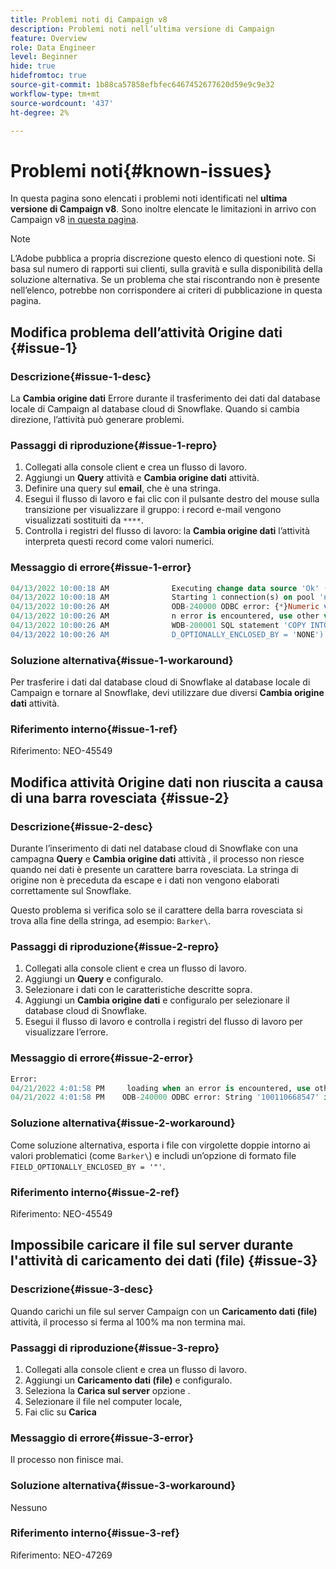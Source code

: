 ```yaml
---
title: Problemi noti di Campaign v8
description: Problemi noti nell’ultima versione di Campaign
feature: Overview
role: Data Engineer
level: Beginner
hide: true
hidefromtoc: true
source-git-commit: 1b88ca57858efbfec6467452677620d59e9c9e32
workflow-type: tm+mt
source-wordcount: '437'
ht-degree: 2%

---
```


# Problemi noti{#known-issues}

In questa pagina sono elencati i problemi noti identificati nel **ultima versione di Campaign v8**. Sono inoltre elencate le limitazioni in arrivo con Campaign v8 [in questa pagina](known-limitations.md).


>[!NOTE]
>
>L’Adobe pubblica a propria discrezione questo elenco di questioni note. Si basa sul numero di rapporti sui clienti, sulla gravità e sulla disponibilità della soluzione alternativa. Se un problema che stai riscontrando non è presente nell’elenco, potrebbe non corrispondere ai criteri di pubblicazione in questa pagina.

## Modifica problema dell’attività Origine dati {#issue-1}

### Descrizione{#issue-1-desc}

La **Cambia origine dati** Errore durante il trasferimento dei dati dal database locale di Campaign al database cloud di Snowflake. Quando si cambia direzione, l’attività può generare problemi.

### Passaggi di riproduzione{#issue-1-repro}

1. Collegati alla console client e crea un flusso di lavoro.
1. Aggiungi un **Query** attività e **Cambia origine dati** attività.
1. Definire una query sul **email**, che è una stringa.
1. Esegui il flusso di lavoro e fai clic con il pulsante destro del mouse sulla transizione per visualizzare il gruppo: i record e-mail vengono visualizzati sostituiti da `****`.
1. Controlla i registri del flusso di lavoro: la **Cambia origine dati** l’attività interpreta questi record come valori numerici.

### Messaggio di errore{#issue-1-error}

```sql
04/13/2022 10:00:18 AM              Executing change data source 'Ok' (step 'Change Data Source')
04/13/2022 10:00:18 AM              Starting 1 connection(s) on pool 'nms:extAccount:ffda tractorsupply_mkt_stage8' (Snowflake, server='adobe-acc_tractorsupply_us_west_2_aws.snowflakecomputing.com', login='tractorsupply_stage8_MKT:tractorsupply_stage8')
04/13/2022 10:00:26 AM              ODB-240000 ODBC error: {*}Numeric value '{*}******{*}{{*}}' is not recognized\{*}   File 'wkf1285541_13_1_0_47504750#458318uploadPart0.chunk.gz', line 1, character 10140   Row 279, column "WKF1285541_13_1_0"["BICUST_ID":1]   If you would like to continue loading when a
04/13/2022 10:00:26 AM              n error is encountered, use other values such as 'SKIP_FILE' or 'CONTINUE' for the ON_ERROR option. For more information on loading options, please run 'info loading_data' in a SQL client. SQLState: 22018
04/13/2022 10:00:26 AM              WDB-200001 SQL statement 'COPY INTO wkf1285541_13_1_0 (SACTIVE, SADDRESS1, SADDRESS2, BICUST_ID, SEMAIL) FROM ( SELECT $1, $2, $3, $4, $5 FROM $$@BULK_wkf1285541_13_1_0$$) FILE_FORMAT = ( TYPE = CSV RECORD_DELIMITER = '\x02' FIELD_DELIMITER = '\x01' FIEL
04/13/2022 10:00:26 AM              D_OPTIONALLY_ENCLOSED_BY = 'NONE') ON_ERROR = ABORT_STATEMENT PURGE = TRUE' could not be executed.
```

### Soluzione alternativa{#issue-1-workaround}

Per trasferire i dati dal database cloud di Snowflake al database locale di Campaign e tornare al Snowflake, devi utilizzare due diversi **Cambia origine dati** attività.

### Riferimento interno{#issue-1-ref}

Riferimento: NEO-45549



## Modifica attività Origine dati non riuscita a causa di una barra rovesciata {#issue-2}

### Descrizione{#issue-2-desc}

Durante l’inserimento di dati nel database cloud di Snowflake con una campagna **Query** e **Cambia origine dati** attività , il processo non riesce quando nei dati è presente un carattere barra rovesciata. La stringa di origine non è preceduta da escape e i dati non vengono elaborati correttamente sul Snowflake.

Questo problema si verifica solo se il carattere della barra rovesciata si trova alla fine della stringa, ad esempio: `Barker\`.


### Passaggi di riproduzione{#issue-2-repro}

1. Collegati alla console client e crea un flusso di lavoro.
1. Aggiungi un **Query** e configuralo.
1. Selezionare i dati con le caratteristiche descritte sopra.
1. Aggiungi un **Cambia origine dati** e configuralo per selezionare il database cloud di Snowflake.
1. Esegui il flusso di lavoro e controlla i registri del flusso di lavoro per visualizzare l’errore.


### Messaggio di errore{#issue-2-error}

```sql
Error:
04/21/2022 4:01:58 PM     loading when an error is encountered, use other values such as 'SKIP_FILE' or 'CONTINUE' for the ON_ERROR option. For more information on loading options, please run 'info loading_data' in a SQL client. SQLState: 22000
04/21/2022 4:01:58 PM    ODB-240000 ODBC error: String '100110668547' is too long and would be truncated   File 'wkf1656797_21_1_3057430574#458516uploadPart0.chunk.gz', line 1, character 0   Row 90058, column "WKF1656797_21_1"["SCARRIER_ROUTE":13]   If you would like to continue
```

### Soluzione alternativa{#issue-2-workaround}

Come soluzione alternativa, esporta i file con virgolette doppie intorno ai valori problematici (come `Barker\`) e includi un’opzione di formato file `FIELD_OPTIONALLY_ENCLOSED_BY = '"'`.

### Riferimento interno{#issue-2-ref}

Riferimento: NEO-45549


## Impossibile caricare il file sul server durante l&#39;attività di caricamento dei dati (file) {#issue-3}

### Descrizione{#issue-3-desc}

Quando carichi un file sul server Campaign con un **Caricamento dati (file)** attività, il processo si ferma al 100% ma non termina mai.

### Passaggi di riproduzione{#issue-3-repro}

1. Collegati alla console client e crea un flusso di lavoro.
1. Aggiungi un **Caricamento dati (file)** e configuralo.
1. Seleziona la **Carica sul server** opzione .
1. Selezionare il file nel computer locale,
1. Fai clic su **Carica**


### Messaggio di errore{#issue-3-error}

Il processo non finisce mai.

### Soluzione alternativa{#issue-3-workaround}

Nessuno

### Riferimento interno{#issue-3-ref}

Riferimento: NEO-47269